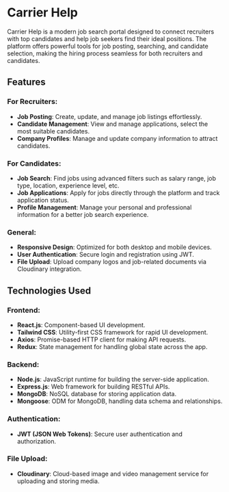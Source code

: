 # Carrier Help

Carrier Help is a modern job search portal designed to connect recruiters with top candidates and help job seekers find their ideal positions. The platform offers powerful tools for job posting, searching, and candidate selection, making the hiring process seamless for both recruiters and candidates.


## Features

### For Recruiters:
- **Job Posting**: Create, update, and manage job listings effortlessly.
- **Candidate Management**: View and manage applications, select the most suitable candidates.
- **Company Profiles**: Manage and update company information to attract candidates.

### For Candidates:
- **Job Search**: Find jobs using advanced filters such as salary range, job type, location, experience level, etc.
- **Job Applications**: Apply for jobs directly through the platform and track application status.
- **Profile Management**: Manage your personal and professional information for a better job search experience.

### General:
- **Responsive Design**: Optimized for both desktop and mobile devices.
- **User Authentication**: Secure login and registration using JWT.
- **File Upload**: Upload company logos and job-related documents via Cloudinary integration.

## Technologies Used

### Frontend:
- **React.js**: Component-based UI development.
- **Tailwind CSS**: Utility-first CSS framework for rapid UI development.
- **Axios**: Promise-based HTTP client for making API requests.
- **Redux**: State management for handling global state across the app.

### Backend:
- **Node.js**: JavaScript runtime for building the server-side application.
- **Express.js**: Web framework for building RESTful APIs.
- **MongoDB**: NoSQL database for storing application data.
- **Mongoose**: ODM for MongoDB, handling data schema and relationships.

### Authentication:
- **JWT (JSON Web Tokens)**: Secure user authentication and authorization.

### File Upload:
- **Cloudinary**: Cloud-based image and video management service for uploading and storing media.


